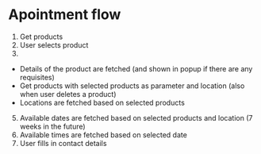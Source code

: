 # Apointment flow

1. Get products
2. User selects product
3. 
 - Details of the product are fetched (and shown in popup if there are any requisites)
 - Get products with selected products as parameter and location (also when user deletes a product)
 - Locations are fetched based on selected products
5. Available dates are fetched based on selected products and location (7 weeks in the future)
6. Available times are fetched based on selected date
7. User fills in contact details